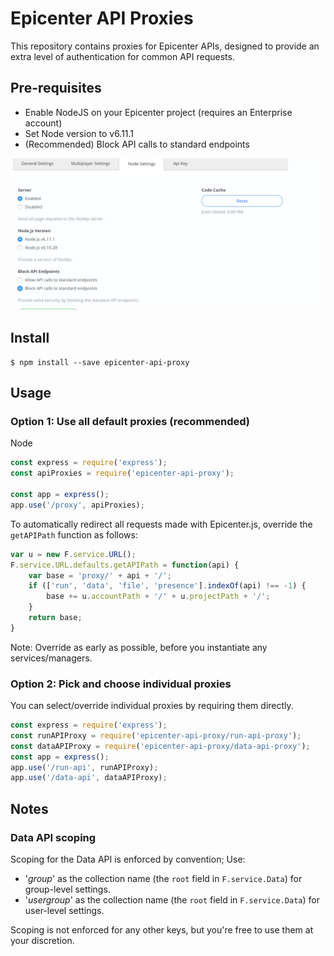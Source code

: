 # Epicenter API Proxies

This repository contains proxies for Epicenter APIs, designed to provide an extra level of authentication for common API requests.

## Pre-requisites

- Enable NodeJS on your Epicenter project (requires an Enterprise account)
- Set Node version to v6.11.1
- (Recommended) Block API calls to standard endpoints

![Node settings](node-settings.png "Node settings")

## Install
```
$ npm install --save epicenter-api-proxy
```

## Usage

### Option 1: Use all default proxies (recommended)

Node
```js
const express = require('express');
const apiProxies = require('epicenter-api-proxy');

const app = express();
app.use('/proxy', apiProxies);
```

To automatically redirect all requests made with Epicenter.js, override the `getAPIPath` function as follows:
```js
var u = new F.service.URL();
F.service.URL.defaults.getAPIPath = function(api) {
    var base = 'proxy/' + api + '/';
    if (['run', 'data', 'file', 'presence'].indexOf(api) !== -1) {
        base += u.accountPath + '/' + u.projectPath + '/';
    }
    return base;
}
```
Note: Override as early as possible, before you instantiate any services/managers.

### Option 2: Pick and choose individual proxies

You can select/override individual proxies by requiring them directly.

```js
const express = require('express');
const runAPIProxy = require('epicenter-api-proxy/run-api-proxy');
const dataAPIProxy = require('epicenter-api-proxy/data-api-proxy');
const app = express();
app.use('/run-api', runAPIProxy);
app.use('/data-api', dataAPIProxy);
```

## Notes

### Data API scoping

Scoping for the Data API is enforced by convention; Use:

* '<key>_group_<groupid>' as the collection name (the `root` field in `F.service.Data`) for group-level settings.
* '<key>_user_<userid>_group_<groupid>' as the collection name (the `root` field in `F.service.Data`) for user-level settings.

Scoping is not enforced for any other keys, but you're free to use them at your discretion.